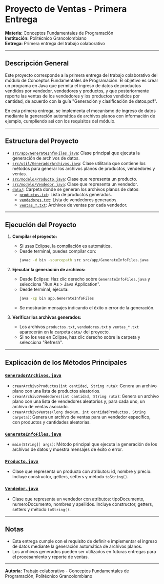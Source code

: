 # Proyecto de Ventas - Primera Entrega

**Materia:** Conceptos Fundamentales de Programación  
**Institución:** Politécnico Grancolombiano  
**Entrega:** Primera entrega del trabajo colaborativo

---

## Descripción General

Este proyecto corresponde a la primera entrega del trabajo colaborativo del módulo de Conceptos Fundamentales de Programación. El objetivo es crear un programa en Java que permita el ingreso de datos de productos vendidos por vendedor, vendedores y productos, y que posteriormente reporte las ventas de los vendedores y los productos vendidos por cantidad, de acuerdo con la guía "Generación y clasificación de datos.pdf".

En esta primera entrega, se implementa el mecanismo de ingreso de datos mediante la generación automática de archivos planos con información de ejemplo, cumpliendo así con los requisitos del módulo.

---

## Estructura del Proyecto

- [`src/app/GenerateInfoFiles.java`](src/app/GenerateInfoFiles.java): Clase principal que ejecuta la generación de archivos de datos.
- [`src/util/GeneradorArchivos.java`](src/util/GeneradorArchivos.java): Clase utilitaria que contiene los métodos para generar los archivos planos de productos, vendedores y ventas.
- [`src/modelo/Producto.java`](src/modelo/Producto.java): Clase que representa un producto.
- [`src/modelo/Vendedor.java`](src/modelo/Vendedor.java): Clase que representa un vendedor.
- [`data/`](data/): Carpeta donde se generan los archivos planos de datos:
  - [`productos.txt`](data/productos.txt): Lista de productos generados.
  - [`vendedores.txt`](data/vendedores.txt): Lista de vendedores generados.
  - [`ventas_*.txt`](data/): Archivos de ventas por cada vendedor.

---

## Ejecución del Proyecto

1. **Compilar el proyecto:**
   - Si usas Eclipse, la compilación es automática.
   - Desde terminal, puedes compilar con:
     ```sh
     javac -d bin -sourcepath src src/app/GenerateInfoFiles.java
     ```

2. **Ejecutar la generación de archivos:**
   - Desde Eclipse: Haz clic derecho sobre `GenerateInfoFiles.java` y selecciona "Run As > Java Application".
   - Desde terminal, ejecuta:
     ```sh
     java -cp bin app.GenerateInfoFiles
     ```
   - Se mostrarán mensajes indicando el éxito o error de la generación.

3. **Verificar los archivos generados:**
   - Los archivos `productos.txt`, `vendedores.txt` y `ventas_*.txt` aparecerán en la carpeta `data/` del proyecto.
   - Si no los ves en Eclipse, haz clic derecho sobre la carpeta y selecciona "Refresh".

---

## Explicación de los Métodos Principales

### [`GeneradorArchivos.java`](src/util/GeneradorArchivos.java)
- `crearArchivoProductos(int cantidad, String ruta)`: Genera un archivo plano con una lista de productos aleatorios.
- `crearArchivoVendedores(int cantidad, String ruta)`: Genera un archivo plano con una lista de vendedores aleatorios y, para cada uno, un archivo de ventas asociado.
- `crearArchivoVentas(long docNum, int cantidadProductos, String carpeta)`: Genera un archivo de ventas para un vendedor específico, con productos y cantidades aleatorias.

### [`GenerateInfoFiles.java`](src/app/GenerateInfoFiles.java)
- `main(String[] args)`: Método principal que ejecuta la generación de los archivos de datos y muestra mensajes de éxito o error.

### [`Producto.java`](src/modelo/Producto.java)
- Clase que representa un producto con atributos: id, nombre y precio. Incluye constructor, getters, setters y método `toString()`.

### [`Vendedor.java`](src/modelo/Vendedor.java)
- Clase que representa un vendedor con atributos: tipoDocumento, numeroDocumento, nombres y apellidos. Incluye constructor, getters, setters y método `toString()`.

---

## Notas
- Esta entrega cumple con el requisito de definir e implementar el ingreso de datos mediante la generación automática de archivos planos.
- Los archivos generados pueden ser utilizados en futuras entregas para el procesamiento y reporte de ventas.

---

**Autoría:** Trabajo colaborativo - Conceptos Fundamentales de Programación, Politécnico Grancolombiano
